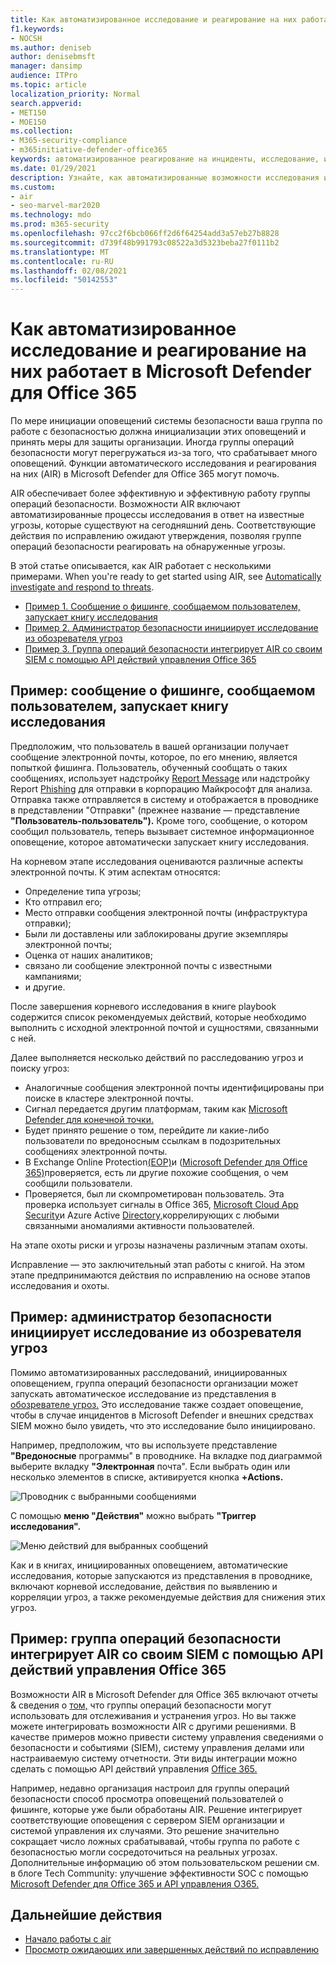 ```yaml
---
title: Как автоматизированное исследование и реагирование на них работает в Microsoft Defender для Office 365
f1.keywords:
- NOCSH
ms.author: deniseb
author: denisebmsft
manager: dansimp
audience: ITPro
ms.topic: article
localization_priority: Normal
search.appverid:
- MET150
- MOE150
ms.collection:
- M365-security-compliance
- m365initiative-defender-office365
keywords: автоматизированное реагирование на инциденты, исследование, исправление, защита от угроз
ms.date: 01/29/2021
description: Узнайте, как автоматизированные возможности исследования и реагирования на них работают в Microsoft Defender для Office 365
ms.custom:
- air
- seo-marvel-mar2020
ms.technology: mdo
ms.prod: m365-security
ms.openlocfilehash: 97cc2f6bcb066ff2d6f64254add3a57eb27b8828
ms.sourcegitcommit: d739f48b991793c08522a3d5323beba27f0111b2
ms.translationtype: MT
ms.contentlocale: ru-RU
ms.lasthandoff: 02/08/2021
ms.locfileid: "50142553"
---
```

# <a name="how-automated-investigation-and-response-works-in-microsoft-defender-for-office-365"></a>Как автоматизированное исследование и реагирование на них работает в Microsoft Defender для Office 365

По мере инициации оповещений системы безопасности ваша группа по работе с безопасностью должна инициализации этих оповещений и принять меры для защиты организации. Иногда группы операций безопасности могут перегружаться из-за того, что срабатывает много оповещений. Функции автоматического исследования и реагирования на них (AIR) в Microsoft Defender для Office 365 могут помочь.

AIR обеспечивает более эффективную и эффективную работу группы операций безопасности. Возможности AIR включают автоматизированные процессы исследования в ответ на известные угрозы, которые существуют на сегодняшний день. Соответствующие действия по исправлению ожидают утверждения, позволяя группе операций безопасности реагировать на обнаруженные угрозы.

В этой статье описывается, как AIR работает с несколькими примерами. When you're ready to get started using AIR, see [Automatically investigate and respond to threats](office-365-air.md).

- [Пример 1. Сообщение о фишинге, сообщаемом пользователем, запускает книгу исследования](#example-a-user-reported-phish-message-launches-an-investigation-playbook)
- [Пример 2. Администратор безопасности инициирует исследование из обозревателя угроз](#example-a-security-administrator-triggers-an-investigation-from-threat-explorer)
- [Пример 3. Группа операций безопасности интегрирует AIR со своим SIEM с помощью API действий управления Office 365](#example-a-security-operations-team-integrates-air-with-their-siem-using-the-office-365-management-activity-api)

## <a name="example-a-user-reported-phish-message-launches-an-investigation-playbook"></a>Пример: сообщение о фишинге, сообщаемом пользователем, запускает книгу исследования

Предположим, что пользователь в вашей организации получает сообщение электронной почты, которое, по его мнению, является попыткой фишинга. Пользователь, обученный сообщать о таких сообщениях, использует надстройку [Report Message](enable-the-report-message-add-in.md) или надстройку Report [Phishing](enable-the-report-phish-add-in.md) для отправки в корпорацию Майкрософт для анализа. Отправка также отправляется в систему и отображается  в проводнике в представлении "Отправки" (прежнее название — представление **"Пользователь-пользователь").** Кроме того, сообщение, о котором сообщил пользователь, теперь вызывает системное информационное оповещение, которое автоматически запускает книгу исследования.

На корневом этапе исследования оцениваются различные аспекты электронной почты. К этим аспектам относятся:

- Определение типа угрозы;
- Кто отправил его;
- Место отправки сообщения электронной почты (инфраструктура отправки);
- Были ли доставлены или заблокированы другие экземпляры электронной почты;
- Оценка от наших аналитиков;
- связано ли сообщение электронной почты с известными кампаниями;
- и другие.

После завершения корневого исследования в книге playbook содержится список рекомендуемых действий, которые необходимо выполнить с исходной электронной почтой и сущностями, связанными с ней.

Далее выполняется несколько действий по расследованию угроз и поиску угроз:

- Аналогичные сообщения электронной почты идентифицированы при поиске в кластере электронной почты.
- Сигнал передается другим платформам, таким как [Microsoft Defender для конечной точки.](https://docs.microsoft.com/windows/security/threat-protection/microsoft-defender-atp/microsoft-defender-advanced-threat-protection)
- Будет принято решение о том, перейдите ли какие-либо пользователи по вредоносным ссылкам в подозрительных сообщениях электронной почты.
- В Exchange Online Protection[(EOP)](exchange-online-protection-overview.md)и ([Microsoft Defender для Office 365)](office-365-atp.md)проверяется, есть ли другие похожие сообщения, о чем сообщили пользователи.
- Проверяется, был ли скомпрометирован пользователь. Эта проверка использует сигналы в Office 365, [Microsoft Cloud App Security](https://docs.microsoft.com/cloud-app-security)и Azure Active [Directory,](https://docs.microsoft.com/azure/active-directory)коррелирующих с любыми связанными аномалиями активности пользователей.

На этапе охоты риски и угрозы назначены различным этапам охоты.

Исправление — это заключительный этап работы с книгой. На этом этапе предпринимаются действия по исправлению на основе этапов исследования и охоты.

## <a name="example-a-security-administrator-triggers-an-investigation-from-threat-explorer"></a>Пример: администратор безопасности инициирует исследование из обозревателя угроз

Помимо автоматизированных расследований, инициированных оповещением, группа операций безопасности организации может запускать автоматическое исследование из представления в [обозревателе угроз.](threat-explorer.md)  Это исследование также создает оповещение, чтобы в случае инцидентов в Microsoft Defender и внешних средствах SIEM можно было увидеть, что это исследование было инициировано.

Например, предположим, что вы используете представление **"Вредоносные** программы" в проводнике. На вкладке под диаграммой выберите вкладку **"Электронная** почта". Если выбрать один или несколько элементов в списке, активируется кнопка **+Actions.**

![Проводник с выбранными сообщениями](../../media/Explorer-Malware-Email-ActionsInvestigate.png)

С помощью **меню "Действия"** можно выбрать **"Триггер исследования".**

![Меню действий для выбранных сообщений](../../media/explorer-malwareview-selectedemails-actions.jpg)

Как и в книгах, инициированных оповещением, автоматические исследования, которые запускаются из представления в проводнике, включают корневой исследование, действия по выявлению и корреляции угроз, а также рекомендуемые действия для снижения этих угроз.

## <a name="example-a-security-operations-team-integrates-air-with-their-siem-using-the-office-365-management-activity-api"></a>Пример: группа операций безопасности интегрирует AIR со своим SIEM с помощью API действий управления Office 365

Возможности AIR в Microsoft Defender для Office 365 включают отчеты & сведения о [том,](air-view-investigation-results.md) что группы операций безопасности могут использовать для отслеживания и устранения угроз. Но вы также можете интегрировать возможности AIR с другими решениями. В качестве примеров можно привести систему управления сведениями о безопасности и событиями (SIEM), систему управления делами или настраиваемую систему отчетности. Эти виды интеграции можно сделать с помощью API действий управления [Office 365.](https://docs.microsoft.com/office/office-365-management-api/office-365-management-activity-api-reference)

Например, недавно организация настроил для группы операций безопасности способ просмотра оповещений пользователей о фишинге, которые уже были обработаны AIR. Решение интегрирует соответствующие оповещения с сервером SIEM организации и системой управления их случаями. Это решение значительно сокращает число ложных срабатывавай, чтобы группа по работе с безопасностью могли сосредоточиться на реальных угрозах. Дополнительные информацию об этом пользовательском решении см. в блоге Tech Community: улучшение эффективности SOC с помощью [Microsoft Defender для Office 365 и API управления O365.](https://techcommunity.microsoft.com/t5/microsoft-security-and/improve-the-effectiveness-of-your-soc-with-office-365-atp-and/ba-p/1525185)

## <a name="next-steps"></a>Дальнейшие действия

- [Начало работы с air](office-365-air.md)
- [Просмотр ожидающих или завершенных действий по исправлению](air-review-approve-pending-completed-actions.md)
